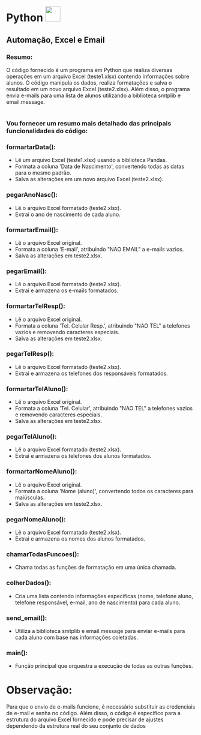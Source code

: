 # Python <img src="https://cdn.jsdelivr.net/gh/devicons/devicon/icons/python/python-original.svg" width="40px"/> 
## Automação, Excel e Email

### Resumo:
O código fornecido é um programa em Python que realiza diversas operações em um arquivo Excel (teste1.xlsx) contendo informações sobre alunos. O código manipula os dados, realiza formatações e salva o 
resultado em um novo arquivo Excel (teste2.xlsx). Além disso, o programa envia e-mails para uma lista de alunos utilizando a biblioteca smtplib e email.message.

<h1></h1>

### Vou fornecer um resumo mais detalhado das principais funcionalidades do código:

### formartarData():

- Lê um arquivo Excel (teste1.xlsx) usando a biblioteca Pandas.
- Formata a coluna 'Data de Nascimento', convertendo todas as datas para o mesmo padrão.
- Salva as alterações em um novo arquivo Excel (teste2.xlsx).

### pegarAnoNasc():

- Lê o arquivo Excel formatado (teste2.xlsx).
- Extrai o ano de nascimento de cada aluno.

### formartarEmail():

- Lê o arquivo Excel original.
- Formata a coluna 'E-mail', atribuindo "NAO EMAIL" a e-mails vazios.
- Salva as alterações em teste2.xlsx.

### pegarEmail():

- Lê o arquivo Excel formatado (teste2.xlsx).
- Extrai e armazena os e-mails formatados.

### formartarTelResp():

- Lê o arquivo Excel original.
- Formata a coluna 'Tel. Celular Resp.', atribuindo "NAO TEL" a telefones vazios e removendo caracteres especiais.
- Salva as alterações em teste2.xlsx.

### pegarTelResp():

- Lê o arquivo Excel formatado (teste2.xlsx).
- Extrai e armazena os telefones dos responsáveis formatados.

### formartarTelAluno():

- Lê o arquivo Excel original.
- Formata a coluna 'Tel. Celular', atribuindo "NAO TEL" a telefones vazios e removendo caracteres especiais.
- Salva as alterações em teste2.xlsx.

### pegarTelAluno():

- Lê o arquivo Excel formatado (teste2.xlsx).
- Extrai e armazena os telefones dos alunos formatados.

### formartarNomeAluno():

- Lê o arquivo Excel original.
- Formata a coluna 'Nome (aluno)', convertendo todos os caracteres para maiúsculas.
- Salva as alterações em teste2.xlsx.

### pegarNomeAluno():

- Lê o arquivo Excel formatado (teste2.xlsx).
- Extrai e armazena os nomes dos alunos formatados.

### chamarTodasFuncoes():

- Chama todas as funções de formatação em uma única chamada.

### colherDados():

- Cria uma lista contendo informações específicas (nome, telefone aluno, telefone responsável, e-mail, ano de nascimento) para cada aluno.

### send_email():

- Utiliza a biblioteca smtplib e email.message para enviar e-mails para cada aluno com base nas informações coletadas.

### main():

- Função principal que orquestra a execução de todas as outras funções.

# Observação: 
Para que o envio de e-mails funcione, é necessário substituir as credenciais de e-mail e senha no código. Além disso, o código é específico para a estrutura do arquivo Excel fornecido e pode precisar de ajustes dependendo da estrutura real do seu conjunto de dados
